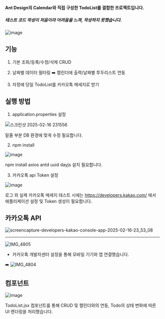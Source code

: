 


**Ant Design의 Calendar와 직접 구성한 TodoList를 결합한 프로젝트입니다.**
<h5>테스트 코드 작성이 처음이라 어려움을 느껴, 작성하지 못했습니다.</h5>

   ![image](https://github.com/user-attachments/assets/57c36c1a-d7a4-4dbb-8fcb-c4c5ec5a8329)

## 기능

1. 기본 조회/등록/수정/삭제 CRUD
 
2. 날짜별 데이터 필터링 ➡️ 캘린더에 출력/날짜별 투두리스트 연동

3. 자정에 당일 TodoList를 카카오톡 메세지로 받기



## 실행 방법

1. application.properties 설정
   
![스크린샷 2025-02-16 231556](https://github.com/user-attachments/assets/3bfc47e5-5ec7-4a0d-9ab1-de597dc9bfc6)

밑줄 부분 DB 환경에 맞게 수정 필요합니다.


2. npm install

![image](https://github.com/user-attachments/assets/b3b2ea1b-d3e0-4c3a-bc0a-436f1b976a3a)

npm install axios antd uuid dayjs 설치 필요합니다.


3. 카카오톡 api Token 설정

![image](https://github.com/user-attachments/assets/5ae88865-d095-4787-9632-e5272c885e7c)

로그 외 실제 카카오톡 메세지 테스트 시에는 https://developers.kakao.com/ 에서 애플리케이션 설정 및 Token 생성이 필요합니다. 


## 카카오톡 API

![screencapture-developers-kakao-console-app-2025-02-16-23_53_08](https://github.com/user-attachments/assets/b58387d6-ca0b-4f05-b567-8fa1a66b1ee7)

--- 

![IMG_4805](https://github.com/user-attachments/assets/7b5ec798-80ef-4cc5-85b4-bbf3ad505705)

- 카카오톡 개발자센터 설정을 통해 모바일 기기와 앱 연결했습니다.

➡️ ![IMG_4804](https://github.com/user-attachments/assets/a9d00dd3-da3f-4cea-a621-eae06d1ecfa6)



## 컴포넌트

![image](https://github.com/user-attachments/assets/2be6640d-8393-4173-b947-12a4a8f65c4b)

TodoList.jsx 컴포넌트를 통해 CRUD 및 캘린더와의 연동, Todo의 상태 변화에 따른 UI 렌더링을 처리했습니다.






